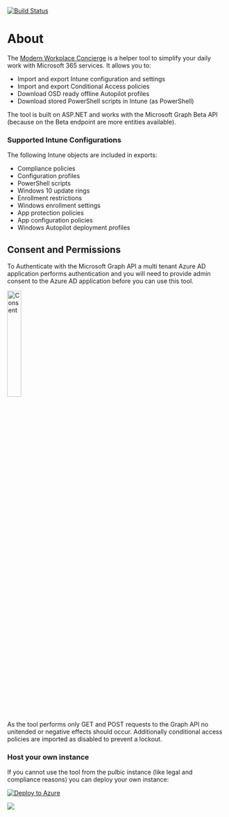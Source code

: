 [![Build Status](https://dev.azure.com/nicolonsky/ModernWorkplaceTools/_apis/build/status/nicolonsky.IntuneConcierge?branchName=master)](https://dev.azure.com/nicolonsky/ModernWorkplaceTools/_build/latest?definitionId=2&branchName=master)

# About

The [Modern Workplace Concierge](https://mwconcierge.azurewebsites.net/) is a helper tool to simplify your daily work with Microsoft 365 services. It allows you to:

* Import and export Intune configuration and settings
* Import and export Conditional Access policies
* Download OSD ready offline Autopilot profiles
* Download stored PowerShell scripts in Intune (as PowerShell)

The tool is built on ASP.NET and works with the Microsoft Graph Beta API (because on the Beta endpoint are more entities available).

### Supported Intune Configurations

The following Intune objects are included in exports:

* Compliance policies
* Configuration profiles
* PowerShell scripts
* Windows 10 update rings
* Enrollment restrictions
* Windows enrollment settings
* App protection policies
* App configuration policies
* Windows Autopilot deployment profiles
## Consent and Permissions

To Authenticate with the Microsoft Graph API a multi tenant Azure AD application performs authentication and you will need to provide admin consent to the Azure AD application before you can use this tool.

<img src="https://github.com/nicolonsky/ModernWorkplaceConcierge/blob/master/Doc/Consent.png" alt="Consent" width="25%">

As the tool performs only GET and POST requests to the Graph API no unitended or negative effects should occur. Additionally conditional access policies are imported as disabled to prevent a lockout.

### Host your own instance

If you cannot use the tool from the pulbic instance (like legal and compliance reasons) you can deploy your own instance:

[![Deploy to Azure](https://azurecomcdn.azureedge.net/mediahandler/acomblog/media/Default/blog/deploybutton.png)](https://azuredeploy.net/?repository=https://github.com/nicolonsky/ModernWorkplaceConcierge/tree/master)

<a href="http://armviz.io/#/?load=https://raw.githubusercontent.com/nicolonsky/ModernWorkplaceConcierge/dev/azuredeploy.json" target="_blank">
  <img src="http://armviz.io/visualizebutton.png"/>
</a>